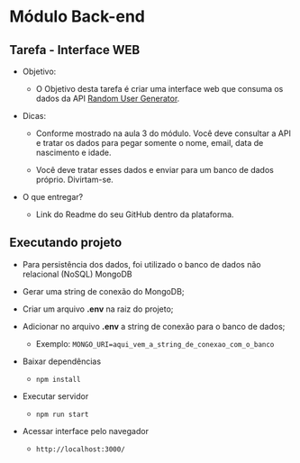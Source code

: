 # Módulo Back-end

## Tarefa - Interface WEB

- Objetivo:
  - O Objetivo desta tarefa é criar uma interface web que consuma os dados da API [Random User Generator](http://randomuser.meLinks).

- Dicas:
  - Conforme mostrado na aula 3 do módulo. Você deve consultar a API e tratar os dados para pegar somente o nome, email, data de nascimento e idade.
  
  - Você deve tratar esses dados e enviar para um banco de dados próprio. Divirtam-se.

- O que entregar?
  - Link do Readme do seu GitHub dentro da plataforma.

## Executando projeto

- Para persistência dos dados, foi utilizado o banco de dados não relacional (NoSQL) MongoDB

- Gerar uma string de conexão do MongoDB;

- Criar um arquivo **.env** na raiz do projeto;

- Adicionar no arquivo **.env** a string de conexão para o banco de dados;
  - Exemplo: ``` MONGO_URI=aqui_vem_a_string_de_conexao_com_o_banco ```

- Baixar dependências
  - ``` npm install ```

- Executar servidor
  - ``` npm run start ```

- Acessar interface pelo navegador
  - ``` http://localhost:3000/ ```
